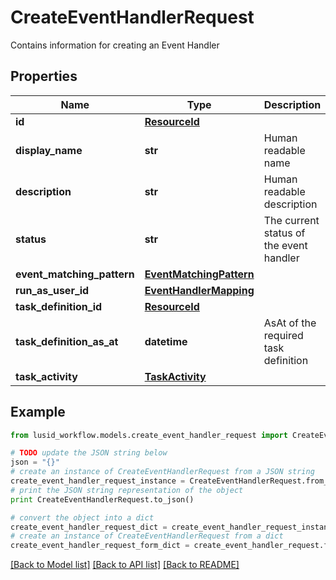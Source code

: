 # CreateEventHandlerRequest

Contains information for creating an Event Handler

## Properties
Name | Type | Description | Notes
------------ | ------------- | ------------- | -------------
**id** | [**ResourceId**](ResourceId.md) |  | 
**display_name** | **str** | Human readable name | 
**description** | **str** | Human readable description | [optional] 
**status** | **str** | The current status of the event handler | 
**event_matching_pattern** | [**EventMatchingPattern**](EventMatchingPattern.md) |  | 
**run_as_user_id** | [**EventHandlerMapping**](EventHandlerMapping.md) |  | 
**task_definition_id** | [**ResourceId**](ResourceId.md) |  | 
**task_definition_as_at** | **datetime** | AsAt of the required task definition | [optional] 
**task_activity** | [**TaskActivity**](TaskActivity.md) |  | 

## Example

```python
from lusid_workflow.models.create_event_handler_request import CreateEventHandlerRequest

# TODO update the JSON string below
json = "{}"
# create an instance of CreateEventHandlerRequest from a JSON string
create_event_handler_request_instance = CreateEventHandlerRequest.from_json(json)
# print the JSON string representation of the object
print CreateEventHandlerRequest.to_json()

# convert the object into a dict
create_event_handler_request_dict = create_event_handler_request_instance.to_dict()
# create an instance of CreateEventHandlerRequest from a dict
create_event_handler_request_form_dict = create_event_handler_request.from_dict(create_event_handler_request_dict)
```
[[Back to Model list]](../README.md#documentation-for-models) [[Back to API list]](../README.md#documentation-for-api-endpoints) [[Back to README]](../README.md)


